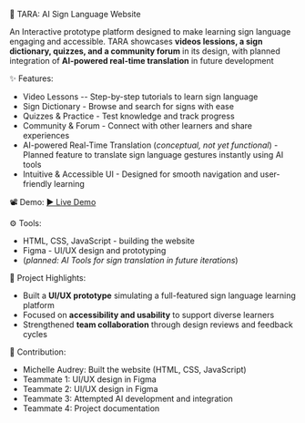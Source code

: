 🤚 TARA: AI Sign Language Website

An Interactive prototype platform designed to make learning sign language engaging and accessible.
TARA showcases **videos lessions, a sign dictionary, quizzes, and a community forum** in its design, with planned integration of **AI-powered real-time translation** in future development


✨ Features:
- Video Lessons -- Step-by-step tutorials to learn sign language
- Sign Dictionary - Browse and search for signs with ease
- Quizzes & Practice - Test knowledge and track progress
- Community & Forum - Connect with other learners and share experiences
- AI-powered Real-Time Translation (_conceptual, not yet functional_) - Planned feature to translate sign language gestures instantly using AI tools
- Intuitive & Accessible UI - Designed for smooth navigation and user-friendly learning


📽️ Demo:
[▶️ Live Demo](https://nicorobinn123.github.io/TARA-website/)


⚙️ Tools:
- HTML, CSS, JavaScript - building the website
- Figma - UI/UX design and prototyping
- (_planned: AI Tools for sign translation in future iterations_)


📝 Project Highlights:
- Built a **UI/UX prototype** simulating a full-featured sign language learning platform
- Focused on **accessibility and usability** to support diverse learners
- Strengthened **team collaboration** through design reviews and feedback cycles


👥 Contribution:
- Michelle Audrey: Built the website (HTML, CSS, JavaScript)
- Teammate 1: UI/UX design in Figma
- Teammate 2: UI/UX design in Figma
- Teammate 3: Attempted AI development and integration
- Teammate 4: Project documentation
